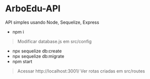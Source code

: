 # ArboEdu-API
API simples usando Node, Sequelize, Express

- npm i

> Modificar database.js em src/config

- npx sequelize db:create
- npx sequelize db:migrate
- npm start

> Acessar http://localhost:3001/
> Ver rotas criadas em src/routes
